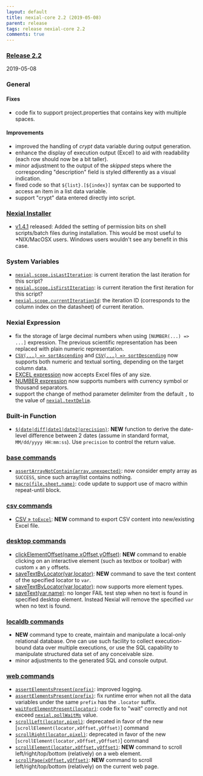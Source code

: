```yaml
---
layout: default
title: nexial-core 2.2 (2019-05-08)
parent: release
tags: release nexial-core 2.2
comments: true
---
```


### <a href="https://github.com/nexiality/nexial-core/releases/tag/nexial-core-2.2" class="external-link" target="_nexial_link">Release 2.2</a>
2019-05-08


### General
#### Fixes
- code fix to support project.properties that contains key with multiple spaces.
 
#### Improvements
- improved the handling of _crypt_ data variable during output generation.
- enhance the display of execution output (Excel) to aid with readability (each row should now be a bit taller).
- minor adjustment to the output of the _skipped_ steps where the corresponding "description" field is styled 
  differently as a visual indication.
- fixed code so that `${list}.[${index}]` syntax can be supported to access an item in a list data variable.
- support "crypt" data entered directly into script.


### [Nexial Installer](https://github.com/nexiality/nexial-installer)
- [v1.4.1](https://github.com/nexiality/nexial-installer/releases/tag/nexial-installer-v1.4.1) released: Added the 
  setting of permission bits on shell scripts/batch files during installation. This would be most useful to 
  *NIX/MacOSX users. Windows users wouldn't see any benefit in this case.


### System Variables
- [`nexial.scope.isLastIteration`](../systemvars/index#nexial.scope.isLastIteration): is current iteration the last 
  iteration for this script?
- [`nexial.scope.isFirstIteration`](../systemvars/index#nexial.scope.isFirstIteration): is current iteration the 
  first iteration for this script?
- [`nexial.scope.currentIterationId`](../systemvars/index#nexial.scope.currentIterationId): the iteration ID 
  (corresponds to the column index on the datasheet) of current iteration.


### Nexial Expression
- fix the storage of large decimal numbers when using `[NUMBER(...) => ...]` expression. The previous scientific 
  representation has been replaced with plain numeric representation.
- [`CSV(...) => sortAscending`](../expressions/CSVexpression#sortascendingcolumn) and 
  [`CSV(...) => sortDescending`](../expressions/CSVexpression#sortdescendingcolumn) now supports both numeric and 
  textual sorting, depending on the target column data.
- [EXCEL expression](../expressions/EXCELexpression) now accepts Excel files of any size.
- [NUMBER expression](../expressions/NUMBERexpression) now supports numbers with currency symbol or thousand separators.
- support the change of method parameter delimiter from the default `,` to the value of [`nexial.textDelim`](../systemvars/index#nexial.textDelim).


### Built-in Function
- [`$(date|diff|date1|date2|precision)`](../functions/$(date)): **NEW** function to derive the date-level 
  difference between 2 dates (assume in standard format, `MM/dd/yyyy HH:mm:ss`). Use `precision` to control the return 
  value.


### [base commands](../commands/base)
- [`assertArrayNotContain(array,unexpected)`](../commands/base/assertArrayNotContain(array,unexpected)): 
  now consider empty array as `SUCCESS`, since such array/list contains nothing.
- [`macro(file,sheet,name)`](../commands/base/macro(file,sheet,name)): code update to support use of macro within 
  repeat-until block.


### [csv commands](../commands/csv)
- [CSV &raquo; `toExcel`](../commands/csv/toExcel(csvFile,excel,worksheet,startCell)): **NEW** command to export CSV 
  content into new/existing Excel file.


### [desktop commands](../commands/desktop)
- [clickElementOffset(name,xOffset,yOffset)](../commands/desktop/clickElementOffset(name,xOffset,yOffset)): **NEW** 
  command to enable clicking on an interactive element (such as textbox or toolbar) with custom `x` an `y` offsets.
- [saveTextByLocator(var,locator)](../commands/desktop/saveTextByLocator(var,locator)): **NEW** command to save the
  text content of the specified locator to `var`.
- [saveTextByLocator(var,locator)](../commands/desktop/saveTextByLocator(var,locator)): now supports more element types.
- [saveText(var,name)](../commands/desktop/saveText(var,name)): no longer FAIL test step when no text is found in
  specified desktop element. Instead Nexial will remove the specified `var` when no text is found.


### [localdb commands](../commands/localdb)
- **NEW** command type to create, maintain and manipulate a local-only relational database. One can use such facility
  to collect execution-bound data over multiple executions, or use the SQL capability to manipulate structured data set 
  of any conceivable size.
- minor adjustments to the generated SQL and console output.


### [web commands](../commands/web)
- [`assertElementsPresent(prefix)`](../commands/web/assertElementsPresent(prefix)): improved logging.
- [`assertElementsPresent(prefix)`](../commands/web/assertElementsPresent(prefix)): fix runtime error when not all 
  the data variables under the same `prefix` has the `.locator` suffix.
- [`waitForElementPresent(locator)`](../commands/web/waitForElementPresent(locator)): code fix to "wait" correctly and 
  not exceed [`nexial.pollWaitMs`](../systemvars/index#nexial.pollWaitMs) value.
- [`scrollLeft(locator,pixel)`](../commands/web/scrollLeft(locator,pixel)): deprecated in favor of the new 
  [`scrollElement(locator,xOffset,yOffset)`] command
- [`scrollRight(locator,pixel)`](../commands/web/scrollRight(locator,pixel)): deprecated in favor of the new 
  [`scrollElement(locator,xOffset,yOffset)`] command
- [`scrollElement(locator,xOffset,yOffset)`](../commands/web/scrollElement(locator,xOffset,yOffset)): **NEW** command 
  to scroll left/right/top/bottom (relatively) on a web element.
- [`scrollPage(xOffset,yOffset)`](../commands/web/scrollPage(xOffset,yOffset)): **NEW** command to scroll 
  left/right/top/bottom (relatively) on the current web page.
